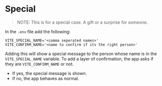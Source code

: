 # Special

> NOTE: This is for a special case. A gift or a surprise for someone.


In the `.env` file add the following:

```dotenv
VITE_SPECIAL_NAME='<comma seperated names>'
VITE_CONFIRM_NAME='<name to confirm if its the right person>'
```

Adding this will show a special message to the person whose name is in the `VITE_SPECIAL_NAME` variable.
To add a layer of confirmation, the app asks if they are `VITE_CONFIRM_NAME` or not.
- If yes, the special message is shown.
- If no, the app behaves as normal.

